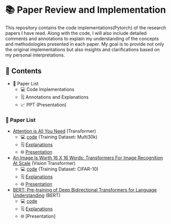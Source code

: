 # 📚 Paper Review and Implementation

This repository contains the code implementations(Pytorch) of the research papers I have read. Along with the code, I will also include detailed comments and annotations to explain my understanding of the concepts and methodologies presented in each paper. My goal is to provide not only the original implementations but also insights and clarifications based on my personal interpretations.

## 📝 Contents  
- 📖 Paper List  
  - 💻 Code Implementations
  - 🗒️ Annotations and Explanations
  - 📈 PPT (Presentation)

### 📖 Paper List
- [Attention is All You Need](http://arxiv.org/abs/1706.03762) (Transformer)
  - 💻 [code](https://github.com/kyeongha-git/Study/tree/main/Transformer) (Training Dataset: Multi30k)
  - 🗒️ [Explanations](https://kyeongha-blog.tistory.com/entry/Transformer-Attention-Is-All-You-Need)
  - 🌐 [Presentation]()
- [An Image Is Worth 16 X 16 Words: Transformers For Image Recognition At Scale](http://arxiv.org/abs/2010.11929) (Vision Transformer)
  - 💻 [code](https://github.com/kyeongha-git/Study/tree/main/ViT) (Training Dataset: CIFAR-10)
  - 🗒️ [Explanations](https://kyeongha-blog.tistory.com/entry/Vision-Transformer-AN-IMAGE-IS-WORTH-16X16-WORDS-TRANSFORMERS-FOR-IMAGE-RECOGNITION-AT-SCALE)
  - 🌐 [Presentation]()
- [BERT: Pre-training of Deep Bidirectional Transformers for Language Understanding](https://arxiv.org/abs/1810.04805) (BERT)
  - 💻 [code](https://github.com/kyeongha-git/Study/tree/main/BERT-pytorch)
  - 🗒️ [Explanations](https://kyeongha-blog.tistory.com/entry/LLM-BERT-Pre-training-of-Deep-Bidirectional-Transformers-for-Language-Understanding-%EB%85%BC%EB%AC%B8-%EB%A6%AC%EB%B7%B0-%EA%B8%B0%EC%B4%88%EB%B6%80%ED%84%B0-%EA%BC%BC%EA%BC%BC%ED%9E%88)
  - 🌐 [Presentation]
